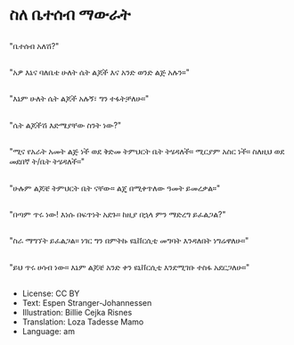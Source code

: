 # ስለ ቤተሰብ ማውራት

##
"ቤተሰብ አለሽ?"

##
"አዎ እኔና ባለቤቴ ሁለት ሴት ልጆች እና አንድ ወንድ ልጅ አሉን።"

##
"እኔም ሁለት ሴት ልጆች አሉኝ፣ ግን ተፋትቻለሁ።"

##
"ሴት ልጆችሽ እድሜያቸው ስንት ነው?"

##
"ሚና የአራት አመት ልጅ ነች ወደ ቅድመ ትምህርት ቤት ትሄዳለች። ሚርያም አስር ነች። ስለዚህ ወደ መደበኛ ት/ቤት ትሄዳለች።"

##
"ሁሉም ልጆቼ ትምህርት ቤት ናቸው። ልጄ በሚቀጥለው ዓመት ይመረቃል።"

##
"በጣም ጥሩ ነው! እነሱ በፍጥነት አደጉ። ከዚያ በኋላ ምን ማድረግ ይፈልጋል?"

##
"ስራ ማግኘት ይፈልጋል። ነገር ግን በምትኩ ዩኒቨርሲቲ መግባት እንዳለበት ነግሬዋለሁ።"

##
"ይህ ጥሩ ሀሳብ ነው። እኔም ልጆቼ አንድ ቀን ዩኒቨርሲቲ እንደሚገቡ ተስፋ አደርጋለሁ።"

##
* License: CC BY
* Text: Espen Stranger-Johannessen
* Illustration: Billie Cejka Risnes
* Translation: Loza Tadesse Mamo
* Language: am
